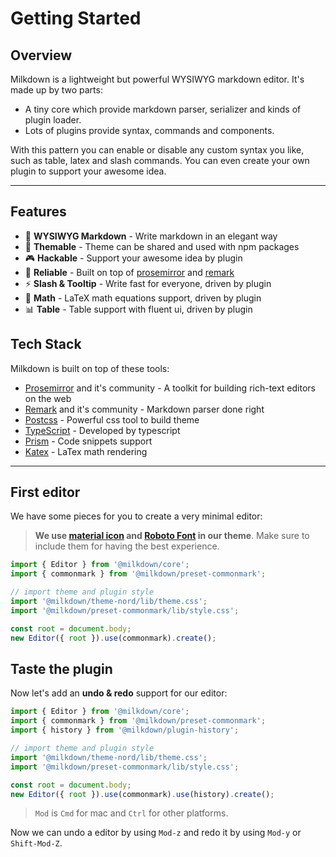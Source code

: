 # Getting Started

## Overview

Milkdown is a lightweight but powerful WYSIWYG markdown editor. It's made up by two parts:

-   A tiny core which provide markdown parser, serializer and kinds of plugin loader.
-   Lots of plugins provide syntax, commands and components.

With this pattern you can enable or disable any custom syntax you like, such as table, latex and slash commands.
You can even create your own plugin to support your awesome idea.

---

## Features

-   📝 **WYSIWYG Markdown** - Write markdown in an elegant way
-   🎨 **Themable** - Theme can be shared and used with npm packages
-   🎮 **Hackable** - Support your awesome idea by plugin
-   🦾 **Reliable** - Built on top of [prosemirror](https://prosemirror.net/) and [remark](https://github.com/remarkjs/remark)
-   ⚡️ **Slash & Tooltip** - Write fast for everyone, driven by plugin
-   🧮 **Math** - LaTeX math equations support, driven by plugin
-   📊 **Table** - Table support with fluent ui, driven by plugin

## Tech Stack

Milkdown is built on top of these tools:

-   [Prosemirror](https://prosemirror.net/) and it's community - A toolkit for building rich-text editors on the web
-   [Remark](https://github.com/remarkjs/remark) and it's community - Markdown parser done right
-   [Postcss](https://postcss.org/) - Powerful css tool to build theme
-   [TypeScript](https://www.typescriptlang.org/) - Developed by typescript
-   [Prism](https://prismjs.com/) - Code snippets support
-   [Katex](https://katex.org/) - LaTex math rendering

---

## First editor

We have some pieces for you to create a very minimal editor:

> **We use [material icon](https://fonts.google.com/icons) and [Roboto Font](https://fonts.google.com/specimen/Roboto) in our theme**.
> Make sure to include them for having the best experience.

```typescript
import { Editor } from '@milkdown/core';
import { commonmark } from '@milkdown/preset-commonmark';

// import theme and plugin style
import '@milkdown/theme-nord/lib/theme.css';
import '@milkdown/preset-commonmark/lib/style.css';

const root = document.body;
new Editor({ root }).use(commonmark).create();
```

## Taste the plugin

Now let's add an **undo & redo** support for our editor:

```typescript
import { Editor } from '@milkdown/core';
import { commonmark } from '@milkdown/preset-commonmark';
import { history } from '@milkdown/plugin-history';

// import theme and plugin style
import '@milkdown/theme-nord/lib/theme.css';
import '@milkdown/preset-commonmark/lib/style.css';

const root = document.body;
new Editor({ root }).use(commonmark).use(history).create();
```

> `Mod` is `Cmd` for mac and `Ctrl` for other platforms.

Now we can undo a editor by using `Mod-z` and redo it by using `Mod-y` or `Shift-Mod-Z`.
